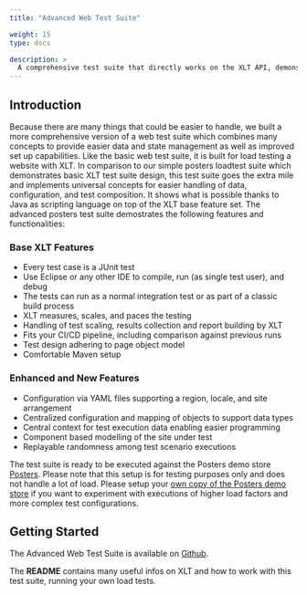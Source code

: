 ```yaml
---
title: "Advanced Web Test Suite"

weight: 15
type: docs

description: >
  A comprehensive test suite that directly works on the XLT API, demonstrating most common use cases and possibilities. The grownup sibling of the Basic Demo Test Suite.
---
```


## Introduction

Because there are many things that could be easier to handle, we built a more comprehensive version of a web test suite which combines many concepts to provide easier data and state management as well as improved set up capabilities. Like the basic web test suite, it is built for load testing a website with XLT. In comparison to our simple posters loadtest suite which demonstrates basic XLT test suite design, this test suite goes the extra mile and implements universal concepts for easier handling of data, configuration, and test composition. It shows what is possible thanks to Java as scripting language on top of the XLT base feature set. The advanced posters test suite demostrates the following features and functionalities:

### Base XLT Features

* Every test case is a JUnit test
* Use Eclipse or any other IDE to compile, run (as single test user), and debug
* The tests can run as a normal integration test or as part of a classic build process
* XLT measures, scales, and paces the testing
* Handling of test scaling, results collection and report building by XLT
* Fits your CI/CD pipeline, including comparison against previous runs
* Test design adhering to page object model
* Comfortable Maven setup

### Enhanced and New Features

* Configuration via YAML files supporting a region, locale, and site arrangement
* Centralized configuration and mapping of objects to support data types
* Central context for test execution data enabling easier programming
* Component based modelling of the site under test
* Replayable randomness among test scenario executions

The test suite is ready to be executed against the Posters demo store [Posters](https://35.184.136.113:8443/posters/). Please note that this setup is for testing purposes only and does not handle a lot of load. Please setup your [own copy of the Posters demo store](../../quick-start/20-demo-application/) if you want to experiment with executions of higher load factors and more complex test configurations.

## Getting Started

The Advanced Web Test Suite is available on [Github](https://github.com/Xceptance/posters-advanced-loadtest-suite).

The **README** contains many useful infos on XLT and how to work with this test suite, running your own load tests. 
